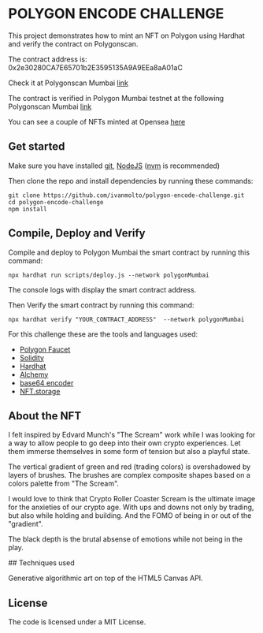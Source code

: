 # POLYGON ENCODE CHALLENGE

This project demonstrates how to mint an NFT on Polygon using Hardhat and verify the contract on Polygonscan.

The contract address is: 0x2e30280CA7E65701b2E3595135A9A9EEa8aA01aC

Check it at Polygonscan Mumbai [link](https://mumbai.polygonscan.com/address/0x2e30280CA7E65701b2E3595135A9A9EEa8aA01aC)

The contract is verified in Polygon Mumbai testnet at the following Polygonscan Mumbai [link](https://mumbai.polygonscan.com/address/0x2e30280CA7E65701b2E3595135A9A9EEa8aA01aC#code)

You can see a couple of NFTs minted at Opensea [here](https://testnets.opensea.io/collection/cryptorollercoasterscream-v2)


## Get started

Make sure you have installed [git](https://git-scm.com), [NodeJS](https://nodejs.org) ([nvm](https://github.com/nvm-sh/nvm) is recommended)

Then clone the repo and install dependencies by running these commands:

```
git clone https://github.com/ivanmolto/polygon-encode-challenge.git
cd polygon-encode-challenge
npm install
```

## Compile, Deploy and Verify

Compile and deploy to Polygon Mumbai the smart contract by running this command:

`npx hardhat run scripts/deploy.js --network polygonMumbai`

The console logs with display the smart contract address.

Then Verify the smart contract by running this command:

`npx hardhat verify "YOUR_CONTRACT_ADDRESS"  --network polygonMumbai`

For this challenge these are the tools and languages used:
- [Polygon Faucet](https://faucet.polygon.technology)
- [Solidity](https://docs.soliditylang.org/en/v0.8.14)
- [Hardhat](https://hardhat.org/)
- [Alchemy](https://www.alchemy.com/)
- [base64 encoder](https://www.utilities-online.info/base64)
- [NFT.storage](https://nft.storage)


## About the NFT 

I felt inspired by Edvard Munch's "The Scream" work while I was looking for a way to allow people to go deep into their own crypto experiences. Let them immerse themselves in some form of tension but also a playful state.

The vertical gradient of green and red (trading colors) is overshadowed by layers of brushes. The brushes are complex composite shapes based on a colors palette from "The Scream".

I would love to think that Crypto Roller Coaster Scream is the ultimate image for the anxieties of our crypto age. With ups and downs not only by trading, but also while holding and building. And the FOMO of being in or out of the "gradient".

The black depth is the brutal absense of emotions while not being in the play.


## Techniques used

Generative algorithmic art on top of the HTML5 Canvas API.

## License

The code is licensed under a MIT License.
